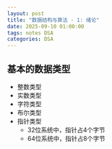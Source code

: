```yaml
---
layout: post
title: "数据结构与算法 - 1: 绪论"
date: 2025-09-10 01:00:00
tags: notes DSA
categories: DSA
---
```


## 基本的数据类型

- 整数类型
- 实数类型
- 字符类型
- 布尔类型
- 指针类型
  - 32位系统中，指针占4个字节
  - 64位系统中，指针占8个字节
